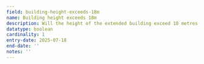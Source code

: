```yaml
---
field: building-height-exceeds-18m
name: Building height exceeds 18m
description: Will the height of the extended building exceed 18 metres
datatype: boolean
cardinality: 1
entry-date: 2025-07-18
end-date: ''
notes: ''
---
```

